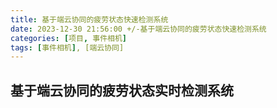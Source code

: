 ```yaml
---
title: 基于端云协同的疲劳状态快速检测系统
date: 2023-12-30 21:56:00 +/-基于端云协同的疲劳状态快速检测系统
categories: [项目, 事件相机]
tags: [事件相机], [端云协同]
---
```


## 基于端云协同的疲劳状态实时检测系统
